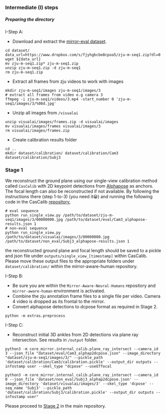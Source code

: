 ### Intermediate (I) steps

##### Preparing the directory

I-Step A: 
- Download and extract the [mirror-eval dataset](https://github.com/zju3dv/Mirrored-Human/blob/main/doc/evaluation.md).
  
```
cd dataset/
data_url=https://www.dropbox.com/s/fjyhgbcbe8cpoa5/zju-m-seq1.zip?dl=0
wget ${data_url}
mv zju-m-seq1.zip* zju-m-seq1.zip 
unzip zju-m-seq1.zip -d zju-m-seq1
rm zju-m-seq1.zip
```

- Extract all frames from zju videos to work with images
  
```
mkdir zju-m-seq1/images zju-m-seq1/images/3
# extract all frames from video e.g camera 3
ffmpeg -i zju-m-seq1/videos/3.mp4 -start_number 0 'zju-m-seq1/images/3/%08d.jpg'
```

- Unzip all images from ```/visualai``` 
  
```
unzip visualai/images/frames.zip -d visualai/images
mv visualai/images/frames visualai/images/3
rm visualai/images/frames.zip
```

- Create calibration results folder 
  
```
cd ..
mkdir dataset/calibration/ dataset/calibration/Cam3 dataset/calibration/Subj3
```

### Stage 1

We reconstruct the ground plane using our single-view calibration method called ```CasCalib``` with 2D keypoint detections from [Alphapose](https://github.com/MVIG-SJTU/AlphaPose) as anchors. The focal length can also be reconstructed if not available. By following the instructions there (step 1-to-3) (you need it😀) and running the following code in the CasCalib [repository](https://github.com/tangytoby/CasCalib/tree/main), 

```
# eval sequence
python run_single_view.py /path/to/dataset/zju-m-seq1/images/3/00000000.jpg /path/to/dataset/eval/Cam3_alphapose-results.json 1
# non-eval sequence
python run_single_view.py /path/to/dataset/visualai/images/3/00000000.jpg /path/to/dataset/non_eval/Subj3_alphapose-results.json 1
```
the reconstructed ground plane and focal length should be saved to a pickle and json file under ```outputs/single_view_[timestamp]``` within CasCalib. Please move these output files to the appropriate folders under ```dataset/calibration/``` within the mirror-aware-human repository.

I-Step B: 
- Be sure you are within the ```Mirror-Aware-Neural-Humans``` repository and ```mirror-aware-human``` environment is activated.
- Combine the zju annotation frame files to a single file per video. Camera 4 video is dropped as its frontal to the mirror.
- Convert alphapose detections to dcpose format as required in Stage 2.

```
python -m extras.preprocess
```

I-Step C: 
- Reconstruct initial 3D ankles from 2D detections via plane ray intersection. See results in ```/output``` folder.

```
python3 -m core_mirror.internal_calib.plane_ray_intersect --camera_id 3 --json_file "dataset/eval/Cam3_alphap2dcpose.json" --image_directory "dataset/zju-m-seq1/images/3/" --pickle_path 'dataset/calibration/Cam3/calibration.pickle' --output_dir outputs --infostamp user --skel_type "dcpose" --useGTfocal 

python3 -m core_mirror.internal_calib.plane_ray_intersect --camera_id 0 --json_file 'dataset/non_eval/Subj3_alphap2dcpose.json' --image_directory 'dataset/visualai/images/3' --skel_type 'dcpose' --seq_name 'Subj3' --pickle_path 'dataset/calibration/Subj3/calibration.pickle' --output_dir outputs --infostamp user"
```

Please proceed to [Stage 2](https://github.com/danielajisafe/Mirror-Aware-Neural-Humans/tree/code_release?tab=readme-ov-file#stage-2) in the main repository.

